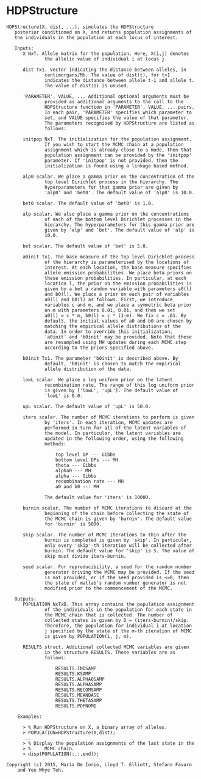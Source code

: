 # HDPStructure
    HDPStructure(X, dist, ...), simulates the HDPStructure
       posterior conditioned on X, and returns population assignments of
       the individuals in the population at each locus of interest.

       Inputs:
          X NxT. Allele matrix for the population. Here, X(i,j) denotes
                  the allelic value of individual i at locus j.

          dist Tx1. Vector indicating the distance between alleles, in
                  centimorgans/Mb. The value of dist(t), for t>1
                  indicates the distance between allele t-1 and allele t.
                  The value of dist(1) is unused.

          'PARAMETER', VALUE, ... Additional optional arguments must be
                  provided as additional arguments to the call to the
                  HDPStructure function in 'PARAMETER', VALUE, ... pairs.
                  In each pair, 'PARAMETER' specifies which parameter to
                  set, and VALUE specifies the value of that parameter.
                  The parameters recognised by HDPStructure are listed as
                  follows:

          initpop NxT. The initialization for the population assignment.
                  If you wish to start the MCMC chain at a population
                  assignment which is already close to a mode, then that
                  population assignment can be provided by the 'initpop'
                  parameter. If 'initpop' is not provided, then the
                  initialization is found using a linkage based method.

          alp0 scalar. We place a gamma prior on the concentration of the
                  top level Dirichlet process in the hierarchy. The
                  hyperparameters for that gamma prior are given by
                  'alp0' and 'bet0'. The default value of 'alp0' is 10.0.

          bet0 scalar. The default value of 'bet0' is 1.0.

          alp scalar. We also place a gamma prior on the concentrations
                  of each of the bottom level Dirichlet processes in the
                  hierarchy. The hyperparameters for this gamma prior are
                  given by 'alp' and 'bet'. The default value of 'alp' is
                  10.0.

          bet scalar. The default value of 'bet' is 5.0.

          a0init Tx1. The base measure of the top level Dirichlet process
                  of the hierarchy is parameterised by the locations of
                  interest. At each location, the base measure specifies
                  allele emission probabilities. We place beta priors on
                  these emission probabilities. In particular, at each
                  location l, the prior on the emission probabilities is
                  given by a bet a random variable with parameters a0(l)
                  and b0(l). We place a prior on each pair of variables
                  a0(l) and b0(l) as follows. First, we introduce
                  variables c and m, and we place a symmetric beta prior
                  on m with parameters 0.01, 0.01, and then we set
                  a0(l) = c * m, b0(l) = c * (1-m). We fix c = .01. By
                  default, the initial values of a0 and b0 are chosen by
                  matching the empirical allele distributions of the
                  data. In order to override this initialization,
                  'a0init' and 'b0init' may be provided. Note that these
                  are resampled using MH updates during each MCMC step
                  according to the priors specified above.

          b0init Tx1. The parameter 'b0init' is described above. By
                  default, 'b0init' is chosen to match the empirical
                  allele distribution of the data.

          lowL scalar. We place a log uniform prior on the latent
                  recombination rate. The range of this log uniform prior
                  is given by ['lowL', 'upL']. The default value of
                  'lowL' is 0.0.

          upL scalar. The default value of 'upL' is 50.0.

          iters scalar. The number of MCMC iterations to perform is given
                  by 'iters'. In each iteration, MCMC updates are
                  performed in turn for all of the latent variables of
                  the model. In particular, the latent variables are
                  updated in the following order, using the following
                  methods:

                      top level DP --- Gibbs
                      bottom level DPs --- MH
                      theta --- Gibbs
                      alpha0 --- MH
                      alpha --- Gibbs
                      recombination rate --- MH
                      a0 and b0 --- MH

                  The default value for 'iters' is 10000.

          burnin scalar. The number of MCMC iterations to discard at the
                  beginning of the chain before collecting the state of
                  the MCMC chain is given by 'burnin'. The default value
                  for 'burnin' is 5000.

          skip scalar. The number of MCMC iterations to thin after the
                  burnin is completed is given by 'skip'. In particular,
                  only every 'skip'-th iteration will be collected after
                  burnin. The default value for 'skip' is 5. The value of
                  skip must divide iters-burnin.

          seed scalar. For reproducibility, a seed for the random number
                  generator driving the MCMC may be provided. If the seed
                  is not provided, or if the seed provided is <=0, then
                  the state of matlab's random number generator is not
                  modified prior to the commencement of the MCMC.

       Outputs:
          POPULATION NxTxD. This array contains the population assignment
                  of the individuals in the population for each state in
                  the MCMC chain that is collected. The number of
                  collected states is given by D = (iters-burnin)/skip.
                  Therefore, the population for individual i at location
                  j specified by the state of the m-th iteration of MCMC
                  is given by POPULATION(i, j, m).

          RESULTS struct. Additional collected MCMC variables are given
                  in the structure RESULTS. These variables are as
                  follows:

                      RESULTS.INDSAMP
                      RESULTS.KSAMP
                      RESULTS.ALPHA0SAMP
                      RESULTS.ALPHASAMP
                      RESULTS.RECOMSAMP
                      RESULTS.MEANBASE
                      RESULTS.THETASAMP
                      RESULTS.POPNOMI

        Examples:

          > % Run HDPStructure on X, a binary array of alleles.
          > POPULATION=HDPStructure(X,dist);
          ...
          > % Display the population assignments of the last state in the
          > %     MCMC chain.
          > disp(POPULATION(:,:,end));

    Copyright (c) 2015, Maria De Iorio, Lloyd T. Elliott, Stefano Favaro
        and Yee Whye Teh.
